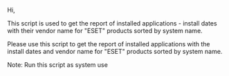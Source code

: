 Hi,

This script is used to get the report of installed applications - install dates with their vendor name for "ESET" products sorted by system name.

Please use this script to get the report of installed applications with the  install  dates and  vendor name  for "ESET" products sorted by system name.

Note: Run this script as system use

